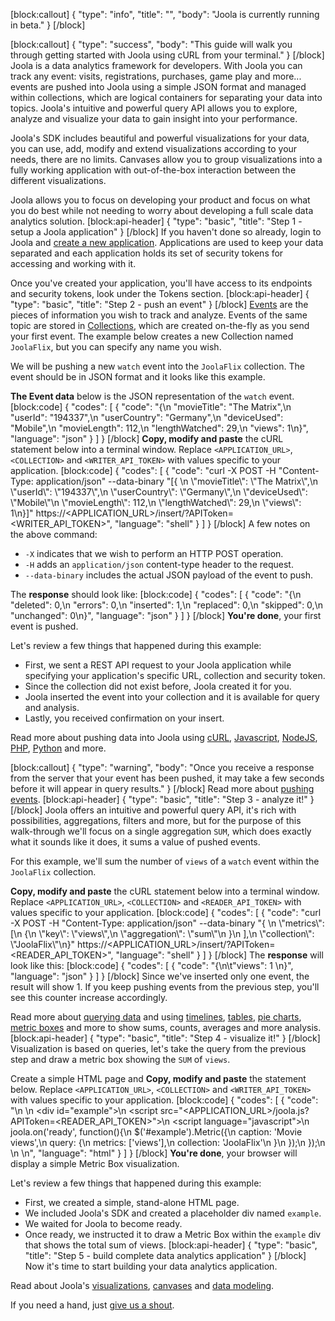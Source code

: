 [block:callout]
{
  "type": "info",
  "title": "",
  "body": "Joola is currently running in beta."
}
[/block]

[block:callout]
{
  "type": "success",
  "body": "This guide will walk you through getting started with Joola using cURL from your terminal."
}
[/block]
Joola is a data analytics framework for developers. With Joola you can track any event: visits, registrations, purchases, game play and more... events are pushed into Joola using a simple JSON format and managed within collections, which are logical containers for separating your data into topics. Joola's intuitive and powerful query API allows you to explore, analyze and visualize your data to gain insight into your performance. 

Joola's SDK includes beautiful and powerful visualizations for your data, you can use, add, modify and extend visualizations according to your needs, there are no limits. Canvases allow you to group visualizations into a fully working application with out-of-the-box interaction between the different visualizations.

Joola allows you to focus on developing your product and focus on what you do best while not needing to worry about developing a full scale data analytics solution.
[block:api-header]
{
  "type": "basic",
  "title": "Step 1 - setup a Joola application"
}
[/block]
If you haven't done so already, login to Joola and [create a new application](https://app.joo.la). Applications are used to keep your data separated and each application holds its set of security tokens for accessing and working with it.

Once you've created your application, you'll have access to its endpoints and security tokens, look under the Tokens section.
[block:api-header]
{
  "type": "basic",
  "title": "Step 2 - push an event"
}
[/block]
[Events](doc:events) are the pieces of information you wish to track and analyze. Events of the same topic are stored in [Collections](doc:event-collections), which are created on-the-fly as you send your first event. The example below creates a new Collection named `JoolaFlix`, but you can specify any name you wish.

We will be pushing a new `watch` event into the `JoolaFlix` collection. The event should be in JSON format and it looks like this example.

**The Event data** below is the JSON representation of the `watch` event.
[block:code]
{
  "codes": [
    {
      "code": "{\n  \"movieTitle\": \"The Matrix\",\n  \"userId\": \"194337\",\n  \"userCountry\": \"Germany\",\n  \"deviceUsed\": \"Mobile\",\n  \"movieLength\": 112,\n  \"lengthWatched\": 29,\n  \"views\": 1\n}",
      "language": "json"
    }
  ]
}
[/block]
**Copy, modify and paste** the cURL statement below into a terminal window. Replace `<APPLICATION_URL>`, `<COLLECTION>` and `<WRITER_API_TOKEN>` with values specific to your application.
[block:code]
{
  "codes": [
    {
      "code": "curl -X POST -H \"Content-Type: application/json\" --data-binary \"[{ \n  \\\"movieTitle\\\": \\\"The Matrix\\\",\n  \\\"userId\\\": \\\"194337\\\",\n  \\\"userCountry\\\": \\\"Germany\\\",\n  \\\"deviceUsed\\\": \\\"Mobile\\\"\n  \\\"movieLength\\\": 112,\n  \\\"lengthWatched\\\": 29,\n  \\\"views\\\": 1\n}]\" https://<APPLICATION_URL>/insert/<COLLECTION>?APIToken=<WRITER_API_TOKEN>",
      "language": "shell"
    }
  ]
}
[/block]
A few notes on the above command:
- `-X` indicates that we wish to perform an HTTP POST operation.
- `-H` adds an `application/json` content-type header to the request.
- `--data-binary` includes the actual JSON payload of the event to push.

The **response** should look like:
[block:code]
{
  "codes": [
    {
      "code": "{\n    \"deleted\": 0,\n    \"errors\": 0,\n    \"inserted\": 1,\n    \"replaced\": 0,\n    \"skipped\": 0,\n    \"unchanged\": 0\n}",
      "language": "json"
    }
  ]
}
[/block]
**You're done**, your first event is pushed.

Let's review a few things that happened during this example:
- First, we sent a REST API request to your Joola application while specifying your application's specific URL, collection and security token.
- Since the collection did not exist before, Joola created it for you.
- Joola inserted the event into your collection and it is available for query and analysis.
- Lastly, you received confirmation on your insert.

Read more about pushing data into Joola using [cURL](doc:pushing-documents-to-joola), [Javascript](doc:pushing-documents-to-joola), [NodeJS](doc:pushing-documents-to-joola), [PHP](doc:pushing-documents-to-joola), [Python](doc:pushing-documents-to-joola) and more.

[block:callout]
{
  "type": "warning",
  "body": "Once you receive a response from the server that your event has been pushed, it may take a few seconds before it will appear in query results."
}
[/block]
Read more about [pushing events](doc:pushing-events).
[block:api-header]
{
  "type": "basic",
  "title": "Step 3 - analyze it!"
}
[/block]
Joola offers an intuitive and powerful query API, it's rich with possibilities, aggregations, filters and more, but for the purpose of this walk-through we'll focus on a single aggregation `SUM`, which does exactly what it sounds like it does, it sums a value of pushed events.

For this example, we'll sum the number of `views` of a `watch` event within the `JoolaFlix` collection.

**Copy, modify and paste** the cURL statement below into a terminal window. Replace `<APPLICATION_URL>`, `<COLLECTION>` and `<READER_API_TOKEN>` with values specific to your application.
[block:code]
{
  "codes": [
    {
      "code": "curl -X POST -H \"Content-Type: application/json\" --data-binary \"{ \n    \\\"metrics\\\": [\n      {\n        \\\"key\\\": \\\"views\\\",\n        \\\"aggregation\\\": \\\"sum\\\"\n      }\n    ],\n    \\\"collection\\\": \\\"JoolaFlix\\\"\n}\" https://<APPLICATION_URL>/insert/<COLLECTION>?APIToken=<READER_API_TOKEN>",
      "language": "shell"
    }
  ]
}
[/block]
The **response** will look like this:
[block:code]
{
  "codes": [
    {
      "code": "{\n\t\"views\": 1 \n}",
      "language": "json"
    }
  ]
}
[/block]
Since we've inserted only one event, the result will show 1. If you keep pushing events from the previous step, you'll see this counter increase accordingly.

Read more about [querying data]() and using [timelines](doc:timeline), [tables](doc:table), [pie charts](doc:pie), [metric boxes](doc:metricbox) and more to show sums, counts, averages and more analysis.
[block:api-header]
{
  "type": "basic",
  "title": "Step 4 - visualize it!"
}
[/block]
Visualization is based on queries, let's take the query from the previous step and draw a metric box showing the `SUM` of `views`.

Create a simple HTML page and **Copy, modify and paste** the statement below. Replace `<APPLICATION_URL>`, `<COLLECTION>` and `<WRITER_API_TOKEN>` with values specific to your application. 
[block:code]
{
  "codes": [
    {
      "code": "<html>\n  <body>\n    <div id=\"example\"></div>\n    <script src=\"<APPLICATION_URL>/joola.js?APIToken=<READER_API_TOKEN>\"></script>\n    <script language=\"javascript\">\n      joola.on('ready', function(){\n        $('#example').Metric({\n          caption: 'Movie views',\n          query: {\n            metrics: ['views'],\n            collection: 'JoolaFlix'\n          }\n        });\n      });\n    </script>\n  </body>\n</html>",
      "language": "html"
    }
  ]
}
[/block]
**You're done**, your browser will display a simple Metric Box visualization.

Let's review a few things that happened during this example:
- First, we created a simple, stand-alone HTML page.
- We included Joola's SDK and created a placeholder div named `example`.
- We waited for Joola to become ready.
- Once ready, we instructed it to draw a Metric Box within the `example` div that shows the total sum of views.
[block:api-header]
{
  "type": "basic",
  "title": "Step 5 - build complete data analytics application"
}
[/block]
Now it's time to start building your data analytics application.

Read about Joola's [visualizations](doc:visualization-overview), [canvases](doc:canvases) and [data modeling](doc:data-modeling).

If you need a hand, just [give us a shout](mailto:support@joo.la).